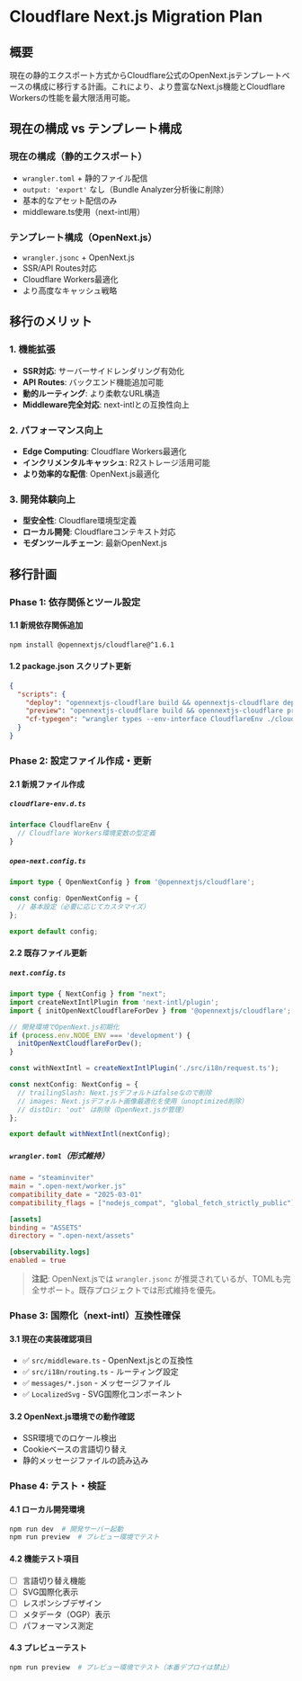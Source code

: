 # Cloudflare Next.js Migration Plan

## 概要

現在の静的エクスポート方式からCloudflare公式のOpenNext.jsテンプレートベースの構成に移行する計画。これにより、より豊富なNext.js機能とCloudflare Workersの性能を最大限活用可能。

## 現在の構成 vs テンプレート構成

### 現在の構成（静的エクスポート）
- `wrangler.toml` + 静的ファイル配信
- `output: 'export'` なし（Bundle Analyzer分析後に削除）
- 基本的なアセット配信のみ
- middleware.ts使用（next-intl用）

### テンプレート構成（OpenNext.js）
- `wrangler.jsonc` + OpenNext.js
- SSR/API Routes対応
- Cloudflare Workers最適化
- より高度なキャッシュ戦略

## 移行のメリット

### 1. 機能拡張
- **SSR対応**: サーバーサイドレンダリング有効化
- **API Routes**: バックエンド機能追加可能
- **動的ルーティング**: より柔軟なURL構造
- **Middleware完全対応**: next-intlとの互換性向上

### 2. パフォーマンス向上
- **Edge Computing**: Cloudflare Workers最適化
- **インクリメンタルキャッシュ**: R2ストレージ活用可能
- **より効率的な配信**: OpenNext.js最適化

### 3. 開発体験向上
- **型安全性**: Cloudflare環境型定義
- **ローカル開発**: Cloudflareコンテキスト対応
- **モダンツールチェーン**: 最新OpenNext.js

## 移行計画

### Phase 1: 依存関係とツール設定

#### 1.1 新規依存関係追加
```bash
npm install @opennextjs/cloudflare@^1.6.1
```

#### 1.2 package.json スクリプト更新
```json
{
  "scripts": {
    "deploy": "opennextjs-cloudflare build && opennextjs-cloudflare deploy",
    "preview": "opennextjs-cloudflare build && opennextjs-cloudflare preview",
    "cf-typegen": "wrangler types --env-interface CloudflareEnv ./cloudflare-env.d.ts"
  }
}
```

### Phase 2: 設定ファイル作成・更新

#### 2.1 新規ファイル作成

##### `cloudflare-env.d.ts`
```typescript
interface CloudflareEnv {
  // Cloudflare Workers環境変数の型定義
}
```

##### `open-next.config.ts`
```typescript
import type { OpenNextConfig } from '@opennextjs/cloudflare';

const config: OpenNextConfig = {
  // 基本設定（必要に応じてカスタマイズ）
};

export default config;
```


#### 2.2 既存ファイル更新

##### `next.config.ts`
```typescript
import type { NextConfig } from "next";
import createNextIntlPlugin from 'next-intl/plugin';
import { initOpenNextCloudflareForDev } from '@opennextjs/cloudflare';

// 開発環境でOpenNext.js初期化
if (process.env.NODE_ENV === 'development') {
  initOpenNextCloudflareForDev();
}

const withNextIntl = createNextIntlPlugin('./src/i18n/request.ts');

const nextConfig: NextConfig = {
  // trailingSlash: Next.jsデフォルトはfalseなので削除
  // images: Next.jsデフォルト画像最適化を使用（unoptimized削除）
  // distDir: 'out' は削除（OpenNext.jsが管理）
};

export default withNextIntl(nextConfig);
```

##### `wrangler.toml`（形式維持）
```toml
name = "steaminviter"
main = ".open-next/worker.js"
compatibility_date = "2025-03-01"
compatibility_flags = ["nodejs_compat", "global_fetch_strictly_public"]

[assets]
binding = "ASSETS"
directory = ".open-next/assets"

[observability.logs]
enabled = true
```

> **注記**: OpenNext.jsでは `wrangler.jsonc` が推奨されているが、TOMLも完全サポート。既存プロジェクトでは形式維持を優先。

### Phase 3: 国際化（next-intl）互換性確保

#### 3.1 現在の実装確認項目
- ✅ `src/middleware.ts` - OpenNext.jsとの互換性
- ✅ `src/i18n/routing.ts` - ルーティング設定
- ✅ `messages/*.json` - メッセージファイル
- ✅ `LocalizedSvg` - SVG国際化コンポーネント

#### 3.2 OpenNext.js環境での動作確認
- SSR環境でのロケール検出
- Cookieベースの言語切り替え
- 静的メッセージファイルの読み込み

### Phase 4: テスト・検証

#### 4.1 ローカル開発環境
```bash
npm run dev  # 開発サーバー起動
npm run preview  # プレビュー環境でテスト
```

#### 4.2 機能テスト項目
- [ ] 言語切り替え機能
- [ ] SVG国際化表示
- [ ] レスポンシブデザイン
- [ ] メタデータ（OGP）表示
- [ ] パフォーマンス測定

#### 4.3 プレビューテスト
```bash
npm run preview  # プレビュー環境でテスト（本番デプロイは禁止）
```
